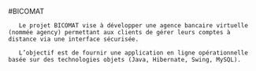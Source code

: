 #BICOMAT

       Le projet BICOMAT vise à développer une agence bancaire virtuelle (nommée agency) permettant aux clients de gérer leurs comptes à distance via une interface sécurisée.

       L’objectif est de fournir une application en ligne opérationnelle basée sur des technologies objets (Java, Hibernate, Swing, MySQL). 
